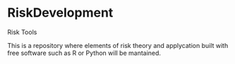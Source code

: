 # RiskDevelopment
Risk Tools

This is a repository where elements of risk theory and applycation built with free software such as R or Python will be mantained.
